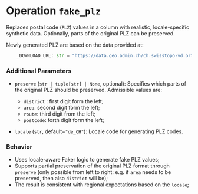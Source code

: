 # Operation `fake_plz`

Replaces postal code (`PLZ`) values in a column with realistic, locale-specific synthetic data. Optionally, parts of the original PLZ can be preserved.

Newly generated PLZ are based on the data provided at:
```python
    _DOWNLOAD_URL: str = "https://data.geo.admin.ch/ch.swisstopo-vd.ortschaftenverzeichnis_plz/ortschaftenverzeichnis_plz/ortschaftenverzeichnis_plz_2056.csv.zip"
```

### Additional Parameters

- `preserve` (`str | tuple[str] | None`, optional):
  Specifies which parts of the original PLZ should be preserved. Admissible values are:
  - `district` : first digit form the left;
  - `area`: second digit form the left;
  - `route`: third digit from the left;
  - `postcode`: forth digit form the left;

- `locale` (`str`, default=`"de_CH"`):
  Locale code for generating PLZ codes.

### Behavior
- Uses locale-aware Faker logic to generate fake PLZ values;
- Supports partial preservation of the original PLZ format through `preserve` (only possible from left to right: e.g. if `area` needs to be preserved, then also `district` will be);
- The result is consistent with regional expectations based on the `locale`;
